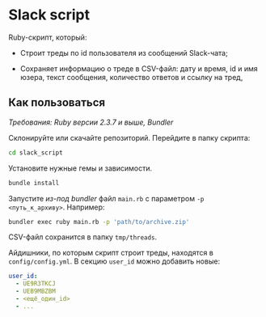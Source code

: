 # Slack script

Ruby-скрипт, который:

* Строит треды по id пользователя из сообщений Slack-чата;

* Сохраняет информацию о треде в CSV-файл: дату и время, id и имя юзера, текст сообщения, количество ответов и ссылку на тред,

## Как пользоваться

*Требования: Ruby версии 2.3.7 и выше, Bundler*

Склонируйте или скачайте репозиторий. Перейдите в папку скрипта:

```sh
cd slack_script
```

Установите нужные гемы и зависимости. 

```sh
bundle install
```

Запустите *из-под bundler* файл `main.rb` с параметром `-p <путь_к_архиву>`. Например:

```sh
bundler exec ruby main.rb -p 'path/to/archive.zip'
```

CSV-файл сохранится в папку `tmp/threads`. 

Айдишники, по которым скрипт строит треды, находятся в `config/config.yml`. В секцию `user_id` можно добавить новые:

```yaml
user_id:
  - UE9R3TKCJ
  - UEB9MBZBM
  - <ещё_один_id>
  - ...
```